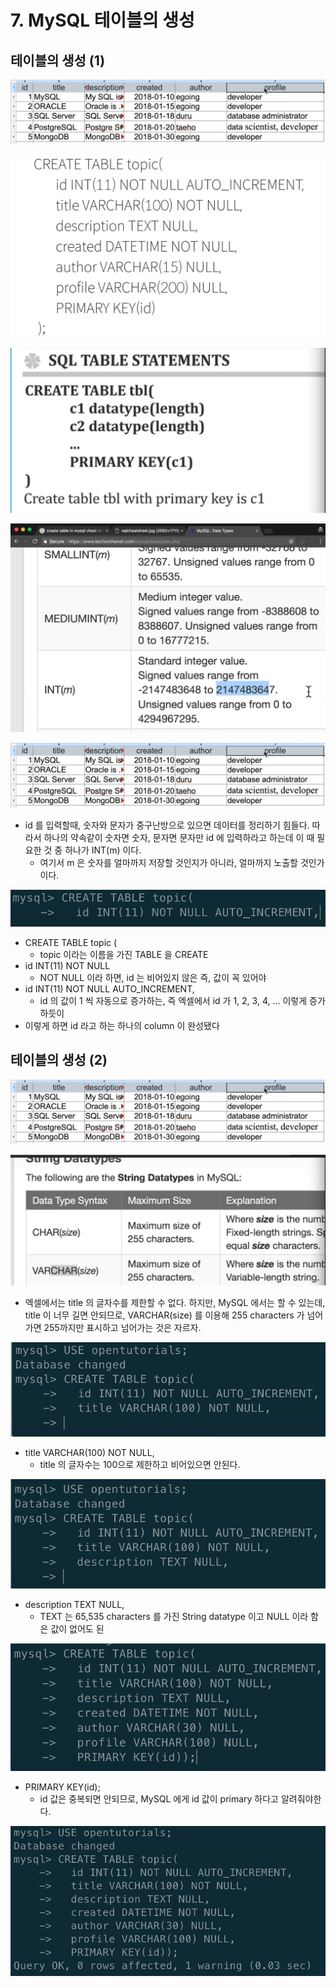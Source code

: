 # 7. MySQL 테이블의 생성

## 테이블의 생성 \(1\)

![We gonna make this table in MySQL](.gitbook/assets/2019-12-27-3.36.10.png)

![](.gitbook/assets/2019-12-27-3.36.23.png)

![google: create table in MySQL cheatsheet](.gitbook/assets/2019-12-27-3.40.32.png)

![google: MySQL data types](.gitbook/assets/2019-12-27-3.44.13.png)

![id &#xB97C; &#xC791;&#xC131;&#xD574;&#xBCF4;&#xC790;](.gitbook/assets/image.png)

* id 를 입력할때, 숫자와 문자가 중구난방으로 있으면 데이터를 정리하기 힘들다. 따라서 하나의 약속같이 숫자면 숫자, 문자면 문자만 id 에 입력하라고 하는데 이 때 필요한 것 중 하나가 INT\(m\) 이다.
  * 여기서 m 은 숫자를 얼마까지 저장할 것인지가 아니라, 얼마까지 노출할 것인가이다.

![](.gitbook/assets/2019-12-27-3.51.44.png)

* CREATE TABLE topic \(
  * topic 이라는 이름을 가진 TABLE 을 CREATE
* id INT\(11\) NOT NULL
  * NOT NULL 이라 하면, id 는 비어있지 않은 즉, 값이 꼭 있어야
* id INT\(11\) NOT NULL AUTO\_INCREMENT,
  * id 의 값이 1 씩 자동으로 증가하는, 즉 엑셀에서 id 가 1, 2, 3, 4, ... 이렇게 증가하듯이
* 이렇게 하면 id 라고 하는 하나의 column 이 완성됐다

## 테이블의 생성 \(2\)

![](.gitbook/assets/image.png)

![google: string datatype in MySQL](.gitbook/assets/2019-12-27-3.55.40.png)

* 엑셀에서는 title 의 글자수를 제한할 수 없다. 하지만, MySQL 에서는 할 수 있는데, title 이 너무 길면 안되므로, VARCHAR\(size\) 를 이용해 255 characters 가 넘어가면 255까지만 표시하고 넘어가는 것은 자르자.

![](.gitbook/assets/2019-12-27-3.58.21.png)

* title VARCHAR\(100\) NOT NULL,
  * title 의 글자수는 100으로 제한하고 비어있으면 안된다.

![](.gitbook/assets/2019-12-27-4.01.29.png)

* description TEXT NULL,
  * TEXT 는 65,535 characters 를 가진 String datatype 이고 NULL 이라 함은 값이 없어도 된

![](.gitbook/assets/2019-12-27-4.06.29.png)

* PRIMARY KEY\(id\);
  * id 값은 중복되면 안되므로, MySQL 에게 id 값이 primary 하다고 알려줘야한다.

![topic &#xC774;&#xB77C;&#xB294; &#xC774;&#xB984;&#xC744; &#xAC00;&#xC9C4; TABLE &#xC0DD;&#xC131; &#xC644;&#xB8CC;](.gitbook/assets/2019-12-27-4.07.21.png)


